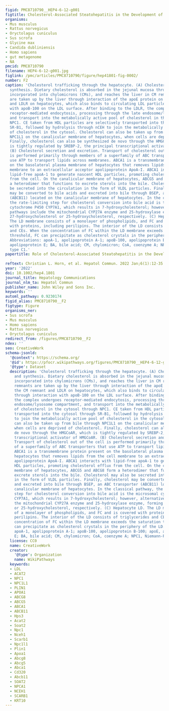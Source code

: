 ```yaml
---
figid: PMC8710790__HEP4-6-12-g001
figtitle: Cholesterol‐Associated Steatohepatitis in the Development of NASH
organisms:
- Mus musculus
- Rattus norvegicus
- Oryctolagus cuniculus
- Sus scrofa
- Glycine max
- Candida dubliniensis
- Homo sapiens
- gut metagenome
- NA
pmcid: PMC8710790
filename: HEP4-6-12-g001.jpg
figlink: /pmc/articles/PMC8710790/figure/hep41801-fig-0002/
number: F2
caption: 'Cholesterol trafficking through the hepatocyte. (A) Cholesterol uptake and
  synthesis. Dietary cholesterol is absorbed in the jejunal mucosa through NPC1L1,
  incorporated into chylomicrons (CMs), and reaches the liver in CM remnants. CM remnants
  are taken up by the liver through interaction of the apoE protein on the CM remnant
  and LDLR on hepatocytes, which also binds to circulating LDL particles through interaction
  with apoB‐100 on the LDL surface. After binding to the LDLR, the complex undergoes
  receptor‐mediated endocytosis, processing through the late endosome/lysosome compartment,
  and transport into the metabolically active pool of cholesterol in the cytosol through
  NPC1. CE taken from HDL particles are selectively transported into the cytosol through
  SR‐B1, followed by hydrolysis through nCEH to join the metabolically active pool
  of cholesterol in the cytosol. Cholesterol can also be taken up from bile through
  NPC1L1 on the canalicular membrane of hepatocytes, when cells are deprived of cholesterol.
  Finally, cholesterol can also be synthesized de novo through the HMGCoAR, which
  is tightly regulated by SREBP‐2, the principal transcriptional activator of HMGCoAR.
  (B) Cholesterol secretion and excretion. Transport of cholesterol out of the cell
  is performed primarily through members of a superfamily of ABC transporters that
  use ATP to transport lipids across membranes. ABCA1 is a transmembrane protein present
  on the basolateral plasma membrane of hepatocytes that removes lipids from the cell
  membrane to an extracellular acceptor apolipoprotein ApoA‐I. ABCA1 interacts with
  lipid‐free apoA‐1 to generate nascent HDL particles, promoting cholesterol efflux
  from the cell. On the canalicular membrane of hepatocytes, ABCG5 and ABCG8 form
  a heterodimer that functions to excrete sterols into the bile. Cholesterol may also
  be secreted into the circulation in the form of VLDL particles. Finally, cholesterol
  may be converted to bile acids and excreted into bile through BSEP, an ABC transporter
  (ABCB11) located on the canalicular membrane of hepatocytes. In the classical pathway,
  the rate‐limiting step for cholesterol conversion into bile acid is the microsomal
  cytochrome P450 CYP7A1, which results in 7‐hydroxycholesterol; however, alternative
  pathways include the mitochondrial CYP27A enzyme and 25‐hydroxylase enzyme, forming
  27‐hydroxycholesterol or 25‐hydroxycholesterol, respectively. (C) Hepatocyte LD.
  The LD membrane consists of a monolayer of phospholipids, and FC and is covered
  with proteins, including perilipins. The interior of the LD consists of triglycerides
  and CEs. When the concentration of FC within the LD membrane exceeds the saturation
  threshold, FC can precipitate as cholesterol crystals in the periphery of the LD.
  Abbreviations: apoA‐1, apolipoprotein A‐1; apoB‐100, apolipoprotein B‐100; apoE,
  apolipoprotein E; BA, bile acid; CM, chylomicron; CoA, coenzyme A; NPC1, Niemann‐Pick
  type C1.'
papertitle: Role of Cholesterol‐Associated Steatohepatitis in the Development of NASH
  .
reftext: Christian L. Horn, et al. Hepatol Commun. 2022 Jan;6(1):12-35.
year: '2022'
doi: 10.1002/hep4.1801
journal_title: Hepatology Communications
journal_nlm_ta: Hepatol Commun
publisher_name: John Wiley and Sons Inc.
keywords: ''
automl_pathway: 0.9230174
figid_alias: PMC8710790__F2
figtype: Figure
organisms_ner:
- Sus scrofa
- Mus musculus
- Homo sapiens
- Rattus norvegicus
- Oryctolagus cuniculus
redirect_from: /figures/PMC8710790__F2
ndex: ''
seo: CreativeWork
schema-jsonld:
  '@context': https://schema.org/
  '@id': https://pfocr.wikipathways.org/figures/PMC8710790__HEP4-6-12-g001.html
  '@type': Dataset
  description: 'Cholesterol trafficking through the hepatocyte. (A) Cholesterol uptake
    and synthesis. Dietary cholesterol is absorbed in the jejunal mucosa through NPC1L1,
    incorporated into chylomicrons (CMs), and reaches the liver in CM remnants. CM
    remnants are taken up by the liver through interaction of the apoE protein on
    the CM remnant and LDLR on hepatocytes, which also binds to circulating LDL particles
    through interaction with apoB‐100 on the LDL surface. After binding to the LDLR,
    the complex undergoes receptor‐mediated endocytosis, processing through the late
    endosome/lysosome compartment, and transport into the metabolically active pool
    of cholesterol in the cytosol through NPC1. CE taken from HDL particles are selectively
    transported into the cytosol through SR‐B1, followed by hydrolysis through nCEH
    to join the metabolically active pool of cholesterol in the cytosol. Cholesterol
    can also be taken up from bile through NPC1L1 on the canalicular membrane of hepatocytes,
    when cells are deprived of cholesterol. Finally, cholesterol can also be synthesized
    de novo through the HMGCoAR, which is tightly regulated by SREBP‐2, the principal
    transcriptional activator of HMGCoAR. (B) Cholesterol secretion and excretion.
    Transport of cholesterol out of the cell is performed primarily through members
    of a superfamily of ABC transporters that use ATP to transport lipids across membranes.
    ABCA1 is a transmembrane protein present on the basolateral plasma membrane of
    hepatocytes that removes lipids from the cell membrane to an extracellular acceptor
    apolipoprotein ApoA‐I. ABCA1 interacts with lipid‐free apoA‐1 to generate nascent
    HDL particles, promoting cholesterol efflux from the cell. On the canalicular
    membrane of hepatocytes, ABCG5 and ABCG8 form a heterodimer that functions to
    excrete sterols into the bile. Cholesterol may also be secreted into the circulation
    in the form of VLDL particles. Finally, cholesterol may be converted to bile acids
    and excreted into bile through BSEP, an ABC transporter (ABCB11) located on the
    canalicular membrane of hepatocytes. In the classical pathway, the rate‐limiting
    step for cholesterol conversion into bile acid is the microsomal cytochrome P450
    CYP7A1, which results in 7‐hydroxycholesterol; however, alternative pathways include
    the mitochondrial CYP27A enzyme and 25‐hydroxylase enzyme, forming 27‐hydroxycholesterol
    or 25‐hydroxycholesterol, respectively. (C) Hepatocyte LD. The LD membrane consists
    of a monolayer of phospholipids, and FC and is covered with proteins, including
    perilipins. The interior of the LD consists of triglycerides and CEs. When the
    concentration of FC within the LD membrane exceeds the saturation threshold, FC
    can precipitate as cholesterol crystals in the periphery of the LD. Abbreviations:
    apoA‐1, apolipoprotein A‐1; apoB‐100, apolipoprotein B‐100; apoE, apolipoprotein
    E; BA, bile acid; CM, chylomicron; CoA, coenzyme A; NPC1, Niemann‐Pick type C1.'
  license: CC0
  name: CreativeWork
  creator:
    '@type': Organization
    name: WikiPathways
  keywords:
  - LDL
  - ACAT2
  - NPC1
  - NPC1L1
  - PLIN1
  - APOA1
  - ABCG8
  - ABCG5
  - ABCA1
  - ABCB11
  - Hps3
  - Acat2
  - Soat2
  - Npc1
  - Nceh1
  - Scarb1
  - Npc1l1
  - Plin1
  - Apoa1
  - Abcg8
  - Abcg5
  - Abca1
  - Cd320
  - Abcb11
  - SOAT2
  - NPCA1
  - NCEH1
  - SCARB1
  - KRT10
---
```


